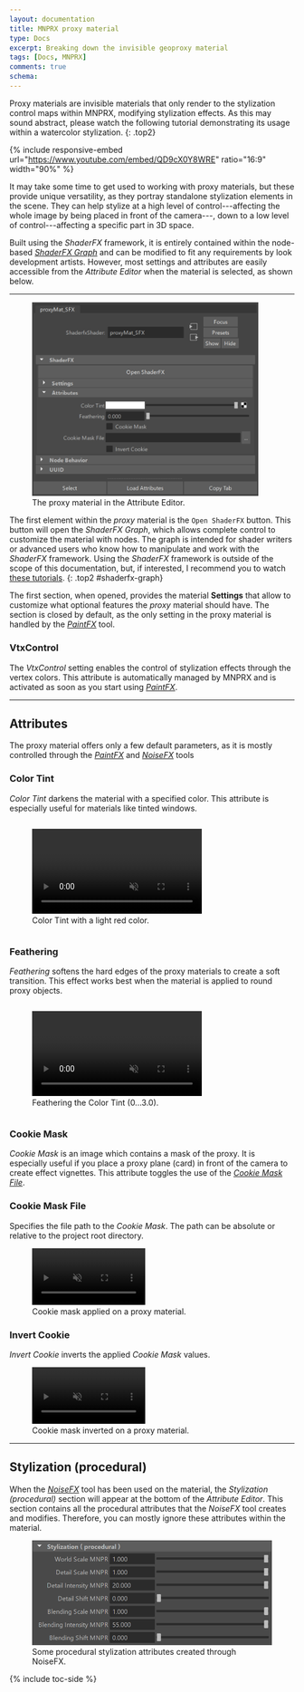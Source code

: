 ```yaml
---
layout: documentation
title: MNPRX proxy material
type: Docs
excerpt: Breaking down the invisible geoproxy material
tags: [Docs, MNPRX]
comments: true
schema:
---
```


Proxy materials are invisible materials that only render to the stylization control maps within MNPRX, modifying stylization effects. As this may sound abstract, please watch the following tutorial demonstrating its usage within a watercolor stylization.
{: .top2}

{% include responsive-embed url="https://www.youtube.com/embed/QD9cX0Y8WRE" ratio="16:9" width="90%" %}

It may take some time to get used to working with proxy materials, but these provide unique versatility, as they portray standalone stylization elements in the scene. They can help stylize at a high level of control---affecting the whole image by being placed in front of the camera---, down to a low level of control---affecting a specific part in 3D space.

Built using the _ShaderFX_ framework, it is entirely contained within the node-based [_ShaderFX Graph_](#shaderfx-graph) and can be modified to fit any requirements by look development artists. However, most settings and attributes are easily accessible from the _Attribute Editor_ when the material is selected, as shown below.

-------------

<figure class="pull-right">
	<img src="/images/MNPRX/proxy/node-AE.png" alt="MNPRX proxy material node"  style="width: 400px">
	<figcaption>The proxy material in the Attribute Editor.</figcaption>
</figure>

The first element within the _proxy_ material is the `Open ShaderFX` button. This button will open the _ShaderFX Graph_, which allows complete control to customize the material with nodes. The graph is intended for shader writers or advanced users who know how to manipulate and work with the _ShaderFX_ framework. Using the _ShaderFX_ framework is outside of the scope of this documentation, but, if interested, I recommend you to watch [these tutorials](https://www.youtube.com/watch?v=wWc9_eqbGUI&list=PLOKJUFwsV5SotMRNNxxmbVjlyz7R7mdoc).
{: .top2 #shaderfx-graph}

The first section, when opened, provides the material **Settings** that allow to customize what optional features the _proxy_ material should have. The section is closed by default, as the only setting in the proxy material is handled by the [_PaintFX_](./../paintfx) tool.

### VtxControl
The _VtxControl_ setting enables the control of stylization effects through the vertex colors. This attribute is automatically managed by MNPRX and is activated as soon as you start using [_PaintFX_](./../paintfx).

------------------

## Attributes
The proxy material offers only a few default parameters, as it is mostly controlled through the [_PaintFX_](./../paintfx) and [_NoiseFX_](./../noisefx) tools

### Color Tint
_Color Tint_ darkens the material with a specified color. This attribute is especially useful for materials like tinted windows.

<div class="pull-center">
	<figure style="display:inline-block;">
		<video autoplay loop muted playsinline style="height:150px">
			<source src="/images/MNPRX/proxy/color-tint.mp4" type="video/mp4">
		</video>
		<figcaption>Color Tint with a light red color.</figcaption>
	</figure>
</div>

### Feathering
_Feathering_ softens the hard edges of the proxy materials to create a soft transition. This effect works best when the material is applied to round proxy objects.

<div class="pull-center">
	<figure style="display:inline-block;">
		<video autoplay loop muted playsinline style="height:150px">
			<source src="/images/MNPRX/proxy/feathering.mp4" type="video/mp4">
		</video>
		<figcaption>Feathering the Color Tint (0...3.0).</figcaption>
	</figure>
</div>

### Cookie Mask
_Cookie Mask_ is an image which contains a mask of the proxy. It is especially useful if you place a proxy plane (card) in front of the camera to create effect vignettes. This attribute toggles the use of the [_Cookie Mask File_](#cookie-mask-file).

### Cookie Mask File
Specifies the file path to the _Cookie Mask_. The path can be absolute or relative to the project root directory.  
<figure class="pull-center">
 <video autoplay loop muted playsinline style="width:200px">
   <source src="/images/MNPRX/proxy/cookie-mask.mp4" type="video/mp4">
 </video>
 <figcaption>Cookie mask applied on a proxy material.</figcaption>
</figure>

### Invert Cookie
_Invert Cookie_ inverts the applied _Cookie Mask_ values.

<figure class="pull-center">
 <video autoplay loop muted playsinline style="width:200px">
   <source src="/images/MNPRX/proxy/cookie-invert.mp4" type="video/mp4">
 </video>
 <figcaption>Cookie mask inverted on a proxy material.</figcaption>
</figure>

------------------

## Stylization (procedural)
When the [_NoiseFX_](./../noisefx) tool has been used on the material, the _Stylization (procedural)_ section will appear at the bottom of the _Attribute Editor_. This section contains all the procedural attributes that the _NoiseFX_ tool creates and modifies. Therefore, you can mostly ignore these attributes within the material.

<figure class="align-center">
	<img src="/images/MNPRX/stylization-proc-AE.png" alt="Stylization (procedural) attributes"  style="width: 500px">
	<figcaption>Some procedural stylization attributes created through NoiseFX.</figcaption>
</figure>

{% include toc-side %}
